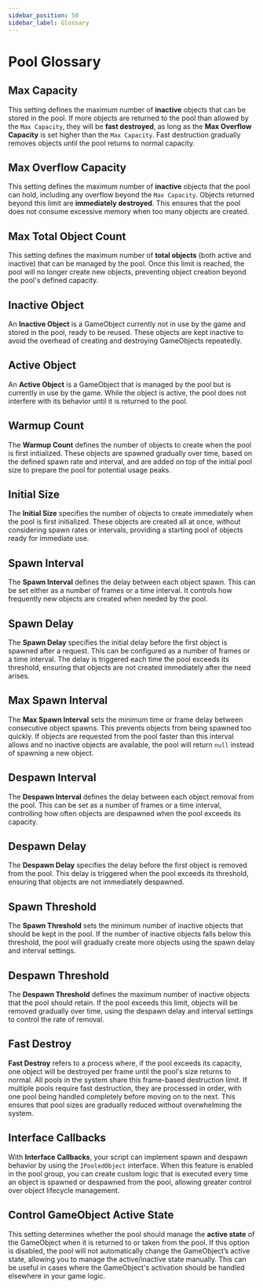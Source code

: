 ```yaml
---
sidebar_position: 50
sidebar_label: Glossary
---
```

# Pool Glossary

## Max Capacity

This setting defines the maximum number of **inactive** objects that can be stored in the pool. If more objects are returned to the pool than allowed by the `Max Capacity`, they will be **fast destroyed**, as long as the **Max Overflow Capacity** is set higher than the `Max Capacity`. Fast destruction gradually removes objects until the pool returns to normal capacity.

## Max Overflow Capacity

This setting defines the maximum number of **inactive** objects that the pool can hold, including any overflow beyond the `Max Capacity`. Objects returned beyond this limit are **immediately destroyed**. This ensures that the pool does not consume excessive memory when too many objects are created.

## Max Total Object Count

This setting defines the maximum number of **total objects** (both active and inactive) that can be managed by the pool. Once this limit is reached, the pool will no longer create new objects, preventing object creation beyond the pool's defined capacity.

## Inactive Object

An **Inactive Object** is a GameObject currently not in use by the game and stored in the pool, ready to be reused. These objects are kept inactive to avoid the overhead of creating and destroying GameObjects repeatedly.

## Active Object

An **Active Object** is a GameObject that is managed by the pool but is currently in use by the game. While the object is active, the pool does not interfere with its behavior until it is returned to the pool.

## Warmup Count

The **Warmup Count** defines the number of objects to create when the pool is first initialized. These objects are spawned gradually over time, based on the defined spawn rate and interval, and are added on top of the initial pool size to prepare the pool for potential usage peaks.

## Initial Size

The **Initial Size** specifies the number of objects to create immediately when the pool is first initialized. These objects are created all at once, without considering spawn rates or intervals, providing a starting pool of objects ready for immediate use.

## Spawn Interval

The **Spawn Interval** defines the delay between each object spawn. This can be set either as a number of frames or a time interval. It controls how frequently new objects are created when needed by the pool.

## Spawn Delay

The **Spawn Delay** specifies the initial delay before the first object is spawned after a request. This can be configured as a number of frames or a time interval. The delay is triggered each time the pool exceeds its threshold, ensuring that objects are not created immediately after the need arises.

## Max Spawn Interval

The **Max Spawn Interval** sets the minimum time or frame delay between consecutive object spawns. This prevents objects from being spawned too quickly. If objects are requested from the pool faster than this interval allows and no inactive objects are available, the pool will return `null` instead of spawning a new object.

## Despawn Interval

The **Despawn Interval** defines the delay between each object removal from the pool. This can be set as a number of frames or a time interval, controlling how often objects are despawned when the pool exceeds its capacity.

## Despawn Delay

The **Despawn Delay** specifies the delay before the first object is removed from the pool. This delay is triggered when the pool exceeds its threshold, ensuring that objects are not immediately despawned.

## Spawn Threshold

The **Spawn Threshold** sets the minimum number of inactive objects that should be kept in the pool. If the number of inactive objects falls below this threshold, the pool will gradually create more objects using the spawn delay and interval settings.

## Despawn Threshold

The **Despawn Threshold** defines the maximum number of inactive objects that the pool should retain. If the pool exceeds this limit, objects will be removed gradually over time, using the despawn delay and interval settings to control the rate of removal.

## Fast Destroy

**Fast Destroy** refers to a process where, if the pool exceeds its capacity, one object will be destroyed per frame until the pool's size returns to normal. All pools in the system share this frame-based destruction limit. If multiple pools require fast destruction, they are processed in order, with one pool being handled completely before moving on to the next. This ensures that pool sizes are gradually reduced without overwhelming the system.

## Interface Callbacks

With **Interface Callbacks**, your script can implement spawn and despawn behavior by using the `IPooledObject` interface. When this feature is enabled in the pool group, you can create custom logic that is executed every time an object is spawned or despawned from the pool, allowing greater control over object lifecycle management.

## Control GameObject Active State

This setting determines whether the pool should manage the **active state** of the GameObject when it is returned to or taken from the pool. If this option is disabled, the pool will not automatically change the GameObject’s active state, allowing you to manage the active/inactive state manually. This can be useful in cases where the GameObject's activation should be handled elsewhere in your game logic.